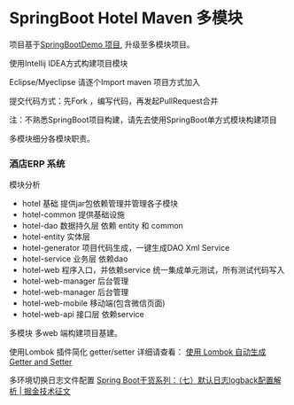 # SpringBoot Hotel Maven 多模块

项目基于[SpringBootDemo 项目](http://git.duofee.com/zhangmz/SpringBootDemo), 升级至多模块项目。

使用Intellij IDEA方式构建项目模块

Eclipse/Myeclipse 请逐个Import maven 项目方式加入

提交代码方式：先Fork ，编写代码，再发起PullRequest合并

注：不熟悉SpringBoot项目构建，请先去使用SpringBoot单方式模块构建项目

多模块细分各模块职责。

### 酒店ERP 系统
模块分析
- hotel  基础 提供jar包依赖管理并管理各子模块
- hotel-common 提供基础设施
- hotel-dao  数据持久层 依赖 entity 和 common
- hotel-entity 实体层 
- hotel-generator 项目代码生成，一键生成DAO Xml Service
- hotel-service 业务层 依赖dao
- hotel-web  程序入口，并依赖service 统一集成单元测试，所有测试代码写入
- hotel-web-manager 后台管理
- hotel-web-manager 后台管理
- hotel-web-mobile 移动端(包含微信页面)
- hotel-web-api 接口层 依赖service

多模块 多web 端构建项目基建。

使用Lombok 插件简化 getter/setter 详细请查看：
[使用 Lombok 自动生成 Getter and Setter](http://www.qtdebug.com/java-lombok/)

多环境切换日志文件配置
[Spring Boot干货系列：（七）默认日志logback配置解析 | 掘金技术征文](https://juejin.im/post/58f86981b123db0062363203)